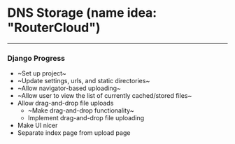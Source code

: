 # DNS Storage (name idea: "RouterCloud")

---

### Django Progress

* ~Set up project~
* ~Update settings, urls, and static directories~
* ~Allow navigator-based uploading~
* ~Allow user to view the list of currently cached/stored files~
* Allow drag-and-drop file uploads
	* ~Make drag-and-drop functionality~
	* Implement drag-and-drop file uploading
* Make UI nicer
* Separate index page from upload page
